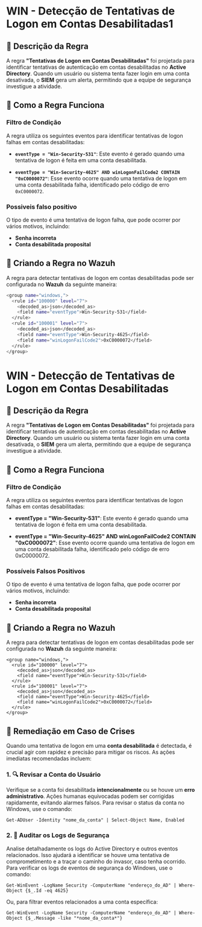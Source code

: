 
# WIN - Detecção de Tentativas de Logon em Contas Desabilitadas1

## :dart: Descrição da Regra

A regra **"Tentativas de Logon em Contas Desabilitadas"** foi projetada para identificar tentativas de autenticação em contas desabilitadas no **Active Directory**. Quando um usuário ou sistema tenta fazer login em uma conta desativada, o **SIEM** gera um alerta, permitindo que a equipe de segurança investigue a atividade.

## :dart: Como a Regra Funciona

### Filtro de Condição

A regra utiliza os seguintes eventos para identificar tentativas de logon falhas em contas desabilitadas:

- **`eventType = "Win-Security-531"`**: Este evento é gerado quando uma tentativa de logon é feita em uma conta desabilitada.
  
- **`eventType = "Win-Security-4625" AND winLogonFailCode2 CONTAIN "0xC0000072"`**: Esse evento ocorre quando uma tentativa de logon em uma conta desabilitada falha, identificado pelo código de erro `0xC0000072`.

### Possiveis falso positivo

O tipo de evento é uma tentativa de logon falha, que pode ocorrer por vários motivos, incluindo:

- **Senha incorreta**
- **Conta desabilitada proposital**

## :dart: Criando a Regra no Wazuh

A regra para detectar tentativas de logon em contas desabilitadas pode ser configurada no **Wazuh** da seguinte maneira:

```bash
<group name="windows,">
  <rule id="100000" level="7">
    <decoded_as>json</decoded_as>
    <field name="eventType">Win-Security-531</field>
  </rule>
  <rule id="100001" level="7">
    <decoded_as>json</decoded_as>
    <field name="eventType">Win-Security-4625</field>
    <field name="winLogonFailCode2">0xC0000072</field>
  </rule>
</group>
```

# WIN - Detecção de Tentativas de Logon em Contas Desabilitadas

## :dart: Descrição da Regra

A regra **"Tentativas de Logon em Contas Desabilitadas"** foi projetada para identificar tentativas de autenticação em contas desabilitadas no **Active Directory**. Quando um usuário ou sistema tenta fazer login em uma conta desativada, o **SIEM** gera um alerta, permitindo que a equipe de segurança investigue a atividade.

## :dart: Como a Regra Funciona

### Filtro de Condição

A regra utiliza os seguintes eventos para identificar tentativas de logon falhas em contas desabilitadas:

- **eventType = "Win-Security-531"**: Este evento é gerado quando uma tentativa de logon é feita em uma conta desabilitada.
  
- **eventType = "Win-Security-4625" AND winLogonFailCode2 CONTAIN "0xC0000072"**: Esse evento ocorre quando uma tentativa de logon em uma conta desabilitada falha, identificado pelo código de erro 0xC0000072.

### Possíveis Falsos Positivos

O tipo de evento é uma tentativa de logon falha, que pode ocorrer por vários motivos, incluindo:

- **Senha incorreta**
- **Conta desabilitada proposital**

## :dart: Criando a Regra no Wazuh

A regra para detectar tentativas de logon em contas desabilitadas pode ser configurada no **Wazuh** da seguinte maneira:

```
<group name="windows,">
  <rule id="100000" level="7">
    <decoded_as>json</decoded_as>
    <field name="eventType">Win-Security-531</field>
  </rule>
  <rule id="100001" level="7">
    <decoded_as>json</decoded_as>
    <field name="eventType">Win-Security-4625</field>
    <field name="winLogonFailCode2">0xC0000072</field>
  </rule>
</group>
```

## :dart: Remediação em Caso de Crises

Quando uma tentativa de logon em uma **conta desabilitada** é detectada, é crucial agir com rapidez e precisão para mitigar os riscos. As ações imediatas recomendadas incluem:

### 1. **🔍 Revisar a Conta do Usuário**
Verifique se a conta foi desabilitada **intencionalmente** ou se houve um **erro administrativo**. Ações humanas equivocadas podem ser corrigidas rapidamente, evitando alarmes falsos. Para revisar o status da conta no Windows, use o comando:

```
Get-ADUser -Identity "nome_da_conta" | Select-Object Name, Enabled
```

### 2. **📜 Auditar os Logs de Segurança**

Analise detalhadamente os logs do Active Directory e outros eventos relacionados. Isso ajudará a identificar se houve uma tentativa de comprometimento e a traçar o caminho do invasor, caso tenha ocorrido. Para verificar os logs de eventos de segurança do Windows, use o comando:

```
Get-WinEvent -LogName Security -ComputerName "endereço_do_AD" | Where-Object {$_.Id -eq 4625}
```

Ou, para filtrar eventos relacionados a uma conta específica:

```
Get-WinEvent -LogName Security -ComputerName "endereço_do_AD" | Where-Object {$_.Message -like "*nome_da_conta*"}
```
